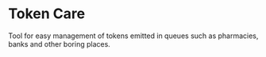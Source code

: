 # Token Care

Tool for easy management of tokens emitted in queues such as pharmacies, banks and other boring places.

